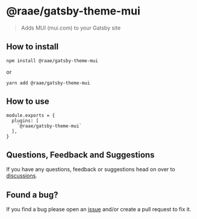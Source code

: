 # @raae/gatsby-theme-mui

> Adds MUI (mui.com) to your Gatsby site

## How to install

`npm install @raae/gatsby-theme-mui`

or

`yarn add @raae/gatsby-theme-mui`

## How to use

```
module.exports = {
  plugins: [
    `@raae/gatsby-theme-mui`
  ],
}
```

## Questions, Feedback and Suggestions

If you have any questions, feedback or suggestions head on over to [discussions](https://github.com/queen-raae/gatsby-theme-mui/discussions).

## Found a bug?

If you find a bug please open an [issue](https://github.com/queen-raae/gatsby-theme-mui/issues) and/or create a pull request to fix it.
